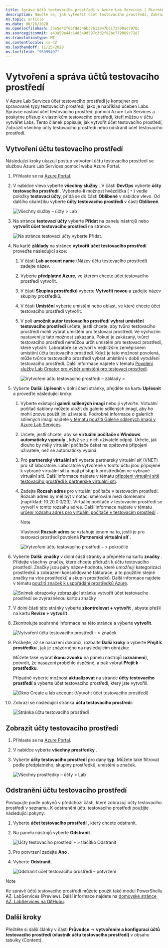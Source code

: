 ```yaml
---
title: Správa účtů testovacího prostředí v Azure Lab Services | Microsoft Docs
description: Naučte se, jak vytvořit účet testovacího prostředí, Zobrazit všechny účty testovacího prostředí nebo odstranit účet testovacího prostředí v předplatném Azure.
ms.topic: article
ms.date: 06/26/2020
ms.openlocfilehash: 33e5e42f65fdd34bb37b12947b5173700ad7970c
ms.sourcegitcommit: a43a59e44c14d349d597c3d2fd2bc779989c71d7
ms.translationtype: MT
ms.contentlocale: cs-CZ
ms.lasthandoff: 11/25/2020
ms.locfileid: "95999497"
---
```

# <a name="create-and-manage-lab-accounts"></a>Vytvoření a správa účtů testovacího prostředí
V Azure Lab Services účet testovacího prostředí je kontejner pro spravované typy testovacích prostředí, jako je například učeben Labs. Správce nastaví účet testovacího prostředí pomocí Azure Lab Services a poskytne přístup k vlastníkům testovacího prostředí, kteří můžou v účtu vytvářet Labs. Tento článek popisuje, jak vytvořit účet testovacího prostředí, Zobrazit všechny účty testovacího prostředí nebo odstranit účet testovacího prostředí.

## <a name="create-a-lab-account"></a>Vytvoření účtu testovacího prostředí
Následující kroky ukazují postup vytvoření účtu testovacího prostředí se službou Azure Lab Services pomocí webu Azure Portal. 

1. Přihlaste se na [Azure Portal](https://portal.azure.com).
2. V nabídce vlevo vyberte **všechny služby** . V části **DevOps** vyberte **účty testovacího prostředí** . Vyberete-li možnost hvězdička ( `*` ) vedle položky **testovací účty**, přidá se do části **Oblíbené** v nabídce vlevo. Od dalšího okamžiku vyberte **účty testovacího prostředí** v části **Oblíbené**.

    ![Všechny služby – účty > Lab](./media/tutorial-setup-lab-account/select-lab-accounts-service.png)
3. Na stránce **testovací účty** vyberte **Přidat** na panelu nástrojů nebo **vytvořit účet testovacího prostředí** na stránce. 

    ![Na stránce testovací účty vyberte Přidat.](./media/tutorial-setup-lab-account/add-lab-account-button.png)
4. Na kartě **základy** na stránce **vytvořit účet testovacího prostředí** proveďte následující akce: 
    1. V části **Lab account name** (Název účtu testovacího prostředí) zadejte název. 
    2. Vyberte **předplatné Azure**, ve kterém chcete účet testovacího prostředí vytvořit.
    3. V části **Skupina prostředků** vyberte **Vytvořit novou** a zadejte název skupiny prostředků.
    4. V části **Umístění** vyberte umístění nebo oblast, ve které chcete účet testovacího prostředí vytvořit.
    5. V poli **umožnit autor testovacího prostředí vybrat umístění testovacího prostředí** určete, jestli chcete, aby tvůrci testovacího prostředí mohli vybrat umístění pro testovací prostředí. Ve výchozím nastavení je tato možnost zakázaná. Pokud je zakázaný, tvůrci testovacího prostředí nemůžou určit umístění pro testovací prostředí, které vytváří. Laboratoře se vytvoří v nejbližším zeměpisném umístění účtu testovacího prostředí. Když je tato možnost povolená, může tvůrce testovacího prostředí vybrat umístění v době vytváření testovacího prostředí. Další informace najdete v tématu [Povolení služby Lab Creator pro výběr umístění pro testovací prostředí](allow-lab-creator-pick-lab-location.md). 

        ![Vytvoření účtu testovacího prostředí – základy >](./media/how-to-manage-lab-accounts/create-lab-account-basics.png)
5. Vyberte **Další: Upřesnit** v dolní části stránky, přejděte na kartu **Upřesnit** a proveďte následující kroky: 
    1. Vyberte existující **galerii sdílených imagí** nebo ji vytvořte. Virtuální počítač šablony můžete uložit do galerie sdílených imagí, aby ho mohli znovu použít jiní uživatelé. Podrobné informace o galeriích sdílených imagí najdete [v tématu použití Galerie sdílených imagí v Azure Lab Services](how-to-use-shared-image-gallery.md).
    2. Určete, jestli chcete, aby se **virtuální počítače s Windows automaticky vypnuly** , když se z nich uživatelé odpojí. Určete, jak dlouho by měly virtuální počítače čekat na opětovné připojení uživatele, než se automaticky vypíná. 
    3. Pro **partnerský virtuální síť** vyberte partnerský virtuální síť (VNET) pro síť laboratoře. Laboratoře vytvořené v tomto účtu jsou připojené k vybrané virtuální síti a mají přístup k prostředkům ve vybrané virtuální síti. Další informace najdete v tématu [připojení virtuální sítě testovacího prostředí k partnerské virtuální síti](how-to-connect-peer-virtual-network.md).    
    8. Zadejte **Rozsah adres** pro virtuální počítače v testovacím prostředí. Rozsah adres by měl být v notaci směrování mezi doménami (například: 10.20.0.0/23). Virtuální počítače v testovacím prostředí se vytvoří v tomto rozsahu adres. Další informace najdete v tématu [určení rozsahu adres pro virtuální počítače v testovacím prostředí](how-to-connect-peer-virtual-network.md#specify-an-address-range-for-vms-in-the-lab-account) .  

        > [!NOTE]
        > Vlastnost **Rozsah adres** se vztahuje jenom na to, jestli je pro testovací prostředí povolená **Partnerská virtuální síť** .

        ![Vytvoření účtu testovacího prostředí – > pokročilé](./media/how-to-manage-lab-accounts/create-lab-account-advanced.png)  
6. Vyberte **Další: značky** v dolní části stránky a přepněte na kartu **značky** . Přidejte všechny značky, které chcete přidružit k účtu testovacího prostředí. Značky jsou páry název-hodnota, které umožňují kategorizaci prostředků a zobrazení konsolidované fakturace, a to použitím stejné značky na více prostředků a skupin prostředků. Další informace najdete v tématu [použití značek k uspořádání prostředků Azure](../azure-resource-manager/management/tag-resources.md).

    ![Snímek obrazovky zobrazující stránku vytvořit účet testovacího prostředí se zvýrazněnou kartou značky](./media/how-to-manage-lab-accounts/create-lab-account-tags.png)
7. V dolní části této stránky vyberte **zkontrolovat + vytvořit** , abyste přešli na kartu **Revize + vytvořit** . 
4. Zkontrolujte souhrnné informace na této stránce a vyberte **vytvořit**. 

    ![Vytvoření účtu testovacího prostředí – > značek](./media/how-to-manage-lab-accounts/create-lab-account-review-create.png)
5. Počkejte, až se nasazení dokončí, rozbalte **Další kroky** a vyberte **Přejít k prostředku** , jak je znázorněno na následujícím obrázku: 

    Můžete také vybrat **ikonu zvonku** na panelu nástrojů (**oznámení**), potvrdit, že nasazení proběhlo úspěšně, a pak vybrat **Přejít k prostředku**. 

    Případně vyberte možnost **aktualizovat** na stránce **účty testovacího prostředí** a vyberte účet testovacího prostředí, který jste vytvořili. 

    ![Okno Create a lab account (Vytvořit účet testovacího prostředí)](./media/tutorial-setup-lab-account/go-to-lab-account.png)    
6. Zobrazí se následující stránka **účtu testovacího prostředí**:

    ![Stránka účtu testovacího prostředí](./media/tutorial-setup-lab-account/lab-account-page.png)

## <a name="view-lab-accounts"></a>Zobrazit účty testovacího prostředí
1. Přihlaste se na [Azure Portal](https://portal.azure.com).
2. V nabídce vyberte **všechny prostředky** . 
3. Vyberte **účty testovacího prostředí** pro daný **typ**. 
    Můžete také filtrovat podle předplatného, skupiny prostředků, umístění a značek. 

    ![Všechny prostředky – účty > Lab](./media/how-to-manage-lab-accounts/all-resources-lab-accounts.png)


## <a name="delete-a-lab-account"></a>Odstranění účtu testovacího prostředí
Postupujte podle pokynů v předchozí části, které zobrazují účty testovacího prostředí v seznamu. K odstranění účtu testovacího prostředí použijte následující pokyny: 

1. Vyberte **účet testovacího prostředí** , který chcete odstranit. 
2. Na panelu nástrojů vyberte **Odstranit** . 

    ![Účty testovacího prostředí – > tlačítko Odstranit](./media/how-to-manage-lab-accounts/delete-button.png)
1. Pro potvrzení zadejte **Ano** .
1. Vyberte **Odstranit**. 

    ![Odstranit účet testovacího prostředí – potvrzení](./media/how-to-manage-lab-accounts/delete-lab-account-confirmation.png)

> [!NOTE]
> Ke správě účtů testovacího prostředí můžete použít také modul PowerShellu AZ. LabServices (Preview). Další informace najdete na [domovské stránce AZ. LabServices na GitHubu](https://github.com/Azure/azure-devtestlab/tree/master/samples/ClassroomLabs/Modules/Library).

## <a name="next-steps"></a>Další kroky
Přečtěte si další články v části **Průvodce**  ->  **vytvořením a konfigurací účtů testovacího prostředí (vlastník účtu testovacího prostředí)** v obsahu tabulky (Content). 